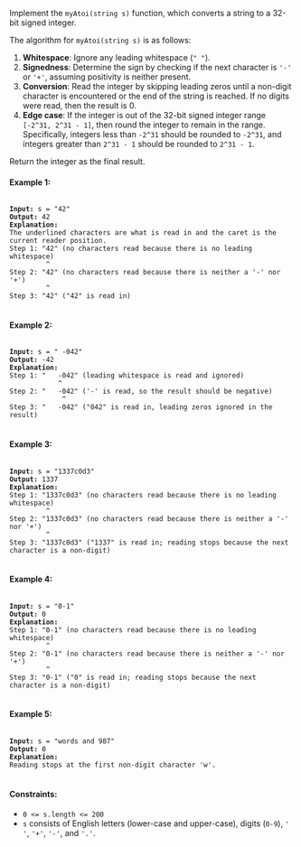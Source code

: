 Implement the `myAtoi(string s)` function, which converts a string to a 32-bit signed integer.

The algorithm for `myAtoi(string s)` is as follows:

1. **Whitespace**: Ignore any leading whitespace (`" "`).
2. **Signedness**: Determine the sign by checking if the next character is `'-'` or `'+'`, assuming positivity is neither present.
3. **Conversion**: Read the integer by skipping leading zeros until a non-digit character is encountered or the end of the string is reached. If no digits were read, then the result is 0.
4. **Edge case**: If the integer is out of the 32-bit signed integer range `[-2^31, 2^31 - 1]`, then round the integer to remain in the range. Specifically, integers less than `-2^31` should be rounded to `-2^31`, and integers greater than `2^31 - 1` should be rounded to `2^31 - 1`.

Return the integer as the final result.
 

#### Example 1:

<pre>
<code>
<b>Input:</b> s = "42"
<b>Output:</b> 42
<b>Explanation:</b>
The underlined characters are what is read in and the caret is the current reader position.
Step 1: "42" (no characters read because there is no leading whitespace)
         ^
Step 2: "42" (no characters read because there is neither a '-' nor '+')
         ^
Step 3: "42" ("42" is read in)
</code>
</pre>

#### Example 2:

<pre>
<code>
<b>Input:</b> s = " -042"
<b>Output:</b> -42
<b>Explanation:</b>
Step 1: "   -042" (leading whitespace is read and ignored)
            ^
Step 2: "   -042" ('-' is read, so the result should be negative)
             ^
Step 3: "   -042" ("042" is read in, leading zeros ignored in the result)
</code>
</pre>

#### Example 3:

<pre>
<code>
<b>Input:</b> s = "1337c0d3"
<b>Output:</b> 1337
<b>Explanation:</b>
Step 1: "1337c0d3" (no characters read because there is no leading whitespace)
         ^
Step 2: "1337c0d3" (no characters read because there is neither a '-' nor '+')
         ^
Step 3: "1337c0d3" ("1337" is read in; reading stops because the next character is a non-digit)
</code>
</pre>

#### Example 4:

<pre>
<code>
<b>Input:</b> s = "0-1"
<b>Output:</b> 0
<b>Explanation:</b>
Step 1: "0-1" (no characters read because there is no leading whitespace)
         ^
Step 2: "0-1" (no characters read because there is neither a '-' nor '+')
         ^
Step 3: "0-1" ("0" is read in; reading stops because the next character is a non-digit)
</code>
</pre>

#### Example 5:

<pre>
<code>
<b>Input:</b> s = "words and 987"
<b>Output:</b> 0
<b>Explanation:</b>
Reading stops at the first non-digit character 'w'.
</code>
</pre>
 

#### Constraints:

- `0 <= s.length <= 200`
- `s` consists of English letters (lower-case and upper-case), digits (`0-9`), `' '`, `'+'`, `'-'`, and `'.'`.
